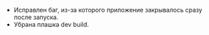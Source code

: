 - Исправлен баг, из-за которого приложение закрывалось сразу после запуска.
- Убрана плашка dev build.